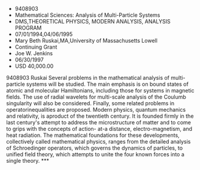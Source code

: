 
* 9408903
* Mathematical Sciences: Analysis of Multi-Particle Systems
* DMS,THEORETICAL PHYSICS, MODERN ANALYSIS, ANALYSIS PROGRAM
* 07/01/1994,04/06/1995
* Mary Beth Ruskai,MA,University of Massachusetts Lowell
* Continuing Grant
* Joe W. Jenkins
* 06/30/1997
* USD 40,000.00

9408903 Ruskai Several problems in the mathematical analysis of multi-particle
systems will be studied. The main emphasis is on bound states of atomic and
molecular Hamiltonians, including those for systems in magnetic fields. The use
of radial wavelets for multi-scale analysis of the Coulumb singularity will also
be considered. Finally, some related problems in operatorinequalities are
proposed. Modern physics, quantum mechanics and relativity, is aproduct of the
twentieth century. It is founded firmly in the last century's attempt to address
the microstructure of matter and to come to grips with the concepts of action-
at-a distance, electro-magnetism, and heat radiation. The mathematical
foundations for these developments, collectively called mathematical physics,
ranges from the detailed analysis of Schroedinger operators, which governs the
dynamics of particles, to unified field theory, which attempts to unite the four
known forces into a single theory. ***
